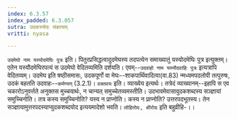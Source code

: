 ```yaml
---
index: 6.3.57
index_padded: 6.3.057
sutra: उदकस्योदः संज्ञायाम्
vritti: nyasa

---
```

`उदमेघो नाम यस्योदमेघिः पुत्रः` इति। पितुरप्रसिद्धत्वादुदमेघस्य तदपत्येन समाख्यातुं यस्योदमेघिः पुत्र इत्युक्तम्। एतेन यस्यौदमेघिरपत्यं स उदमेघो वेदितव्यमिति दर्शयति। एवम्--`उदवाहो नाम यस्यौदवाहिः पुत्रः` इत्यत्रापि वेदितव्यम्। उदमेघ इति षष्ठीसमासः, उदकपूर्णो वा मेघः--शाकपार्थिवादित्वा(वा.83) न्मध्यमपदलोपी तत्पुरुषः, उदकं बहतति उदवाहः--`कर्मण्यण्` (3.2.1)।
`वक्तवयः` इति। व्याख्येय इत्यर्थः। तत्रेदं व्याख्यानम्--इहापि स एव चकारोऽनुवर्त्तते अनुक्तस मुच्चयार्थः, न चान्यत् समुच्चेतव्यमस्तीति। उदभावमेवासावुदकशब्दस्य सञ्ज्ञायां समुच्चिनोति। तत्र कस्य समुच्चिनोति? यस्य न प्राप्नोति। कस्य न प्राप्नोति? उत्तरपदभूतस्य। तेन सञ्ज्ञायामुत्तरपदस्याप्युदकशब्दयोद इत्ययमादेशो भवति। `लोहितोदः, क्षीरोदः` इति बहुव्रीहि-।।